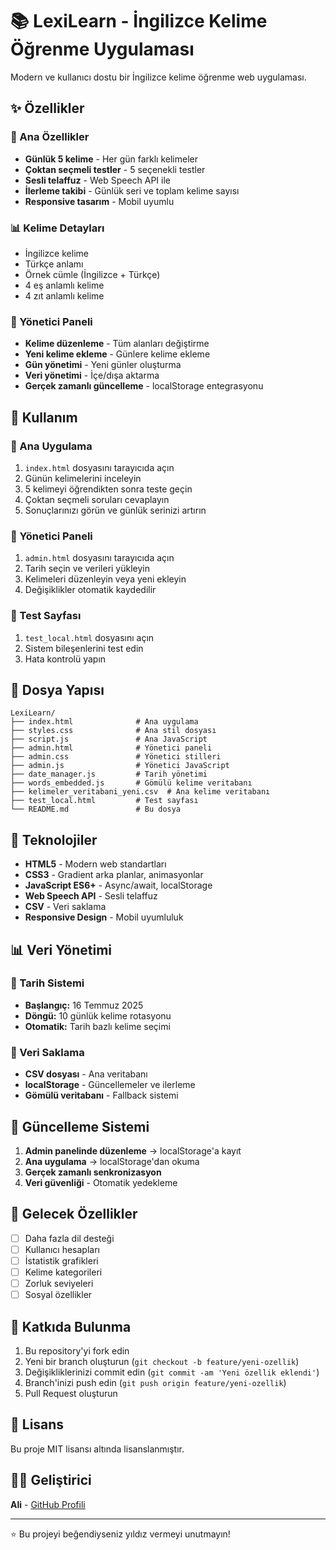 # 📚 LexiLearn - İngilizce Kelime Öğrenme Uygulaması

Modern ve kullanıcı dostu bir İngilizce kelime öğrenme web uygulaması.

## ✨ Özellikler

### 🎯 Ana Özellikler
- **Günlük 5 kelime** - Her gün farklı kelimeler
- **Çoktan seçmeli testler** - 5 seçenekli testler
- **Sesli telaffuz** - Web Speech API ile
- **İlerleme takibi** - Günlük seri ve toplam kelime sayısı
- **Responsive tasarım** - Mobil uyumlu

### 📊 Kelime Detayları
- İngilizce kelime
- Türkçe anlamı
- Örnek cümle (İngilizce + Türkçe)
- 4 eş anlamlı kelime
- 4 zıt anlamlı kelime

### 🔧 Yönetici Paneli
- **Kelime düzenleme** - Tüm alanları değiştirme
- **Yeni kelime ekleme** - Günlere kelime ekleme
- **Gün yönetimi** - Yeni günler oluşturma
- **Veri yönetimi** - İçe/dışa aktarma
- **Gerçek zamanlı güncelleme** - localStorage entegrasyonu

## 🚀 Kullanım

### 📱 Ana Uygulama
1. `index.html` dosyasını tarayıcıda açın
2. Günün kelimelerini inceleyin
3. 5 kelimeyi öğrendikten sonra teste geçin
4. Çoktan seçmeli soruları cevaplayın
5. Sonuçlarınızı görün ve günlük serinizi artırın

### 🔧 Yönetici Paneli
1. `admin.html` dosyasını tarayıcıda açın
2. Tarih seçin ve verileri yükleyin
3. Kelimeleri düzenleyin veya yeni ekleyin
4. Değişiklikler otomatik kaydedilir

### 🧪 Test Sayfası
1. `test_local.html` dosyasını açın
2. Sistem bileşenlerini test edin
3. Hata kontrolü yapın

## 📁 Dosya Yapısı

```
LexiLearn/
├── index.html              # Ana uygulama
├── styles.css              # Ana stil dosyası
├── script.js               # Ana JavaScript
├── admin.html              # Yönetici paneli
├── admin.css               # Yönetici stilleri
├── admin.js                # Yönetici JavaScript
├── date_manager.js         # Tarih yönetimi
├── words_embedded.js       # Gömülü kelime veritabanı
├── kelimeler_veritabani_yeni.csv  # Ana kelime veritabanı
├── test_local.html         # Test sayfası
└── README.md               # Bu dosya
```

## 🎨 Teknolojiler

- **HTML5** - Modern web standartları
- **CSS3** - Gradient arka planlar, animasyonlar
- **JavaScript ES6+** - Async/await, localStorage
- **Web Speech API** - Sesli telaffuz
- **CSV** - Veri saklama
- **Responsive Design** - Mobil uyumluluk

## 📊 Veri Yönetimi

### 📅 Tarih Sistemi
- **Başlangıç:** 16 Temmuz 2025
- **Döngü:** 10 günlük kelime rotasyonu
- **Otomatik:** Tarih bazlı kelime seçimi

### 💾 Veri Saklama
- **CSV dosyası** - Ana veritabanı
- **localStorage** - Güncellemeler ve ilerleme
- **Gömülü veritabanı** - Fallback sistemi

## 🔄 Güncelleme Sistemi

1. **Admin panelinde düzenleme** → localStorage'a kayıt
2. **Ana uygulama** → localStorage'dan okuma
3. **Gerçek zamanlı senkronizasyon**
4. **Veri güvenliği** - Otomatik yedekleme

## 🎯 Gelecek Özellikler

- [ ] Daha fazla dil desteği
- [ ] Kullanıcı hesapları
- [ ] İstatistik grafikleri
- [ ] Kelime kategorileri
- [ ] Zorluk seviyeleri
- [ ] Sosyal özellikler

## 🤝 Katkıda Bulunma

1. Bu repository'yi fork edin
2. Yeni bir branch oluşturun (`git checkout -b feature/yeni-ozellik`)
3. Değişikliklerinizi commit edin (`git commit -am 'Yeni özellik eklendi'`)
4. Branch'inizi push edin (`git push origin feature/yeni-ozellik`)
5. Pull Request oluşturun

## 📄 Lisans

Bu proje MIT lisansı altında lisanslanmıştır.

## 👨‍💻 Geliştirici

**Ali** - [GitHub Profili](https://github.com/KULLANICI_ADINIZ)

---

⭐ Bu projeyi beğendiyseniz yıldız vermeyi unutmayın!